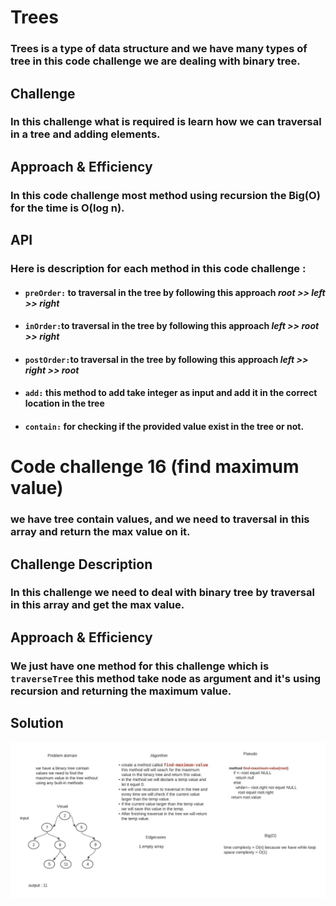 # Trees

### Trees is a type of data structure and  we have many types of tree in this code challenge we are dealing with binary tree.

## Challenge

### In this challenge what is required is learn how we can traversal in a tree and adding elements.

## Approach & Efficiency

### In this  code challenge most method using recursion the Big(O) for the time is O(log n).

## API

### Here is description for each method in this code challenge :

* #### `preOrder:` to traversal in the tree by following this approach *root >> left >> right*
* #### `inOrder:`to traversal in the tree by following this approach *left >> root >> right*
* #### `postOrder:`to traversal in the tree by following this approach *left >> right >> root*
* #### `add:` this method to add take integer as  input and add it in the correct location in the tree
* #### `contain:` for checking if the provided value exist in the tree or not.


# Code challenge 16 (find maximum value)
### we have tree contain values, and we need to  traversal in this array and  return the max value on it.

## Challenge Description
### In this challenge we need to deal with binary tree by traversal in this array and get the max value.

## Approach & Efficiency
### We just have one method for this challenge which is `traverseTree` this method take node as argument and it's using recursion and returning the maximum value.
## Solution
![whiteboard](../assets/maxValue.jpeg)
